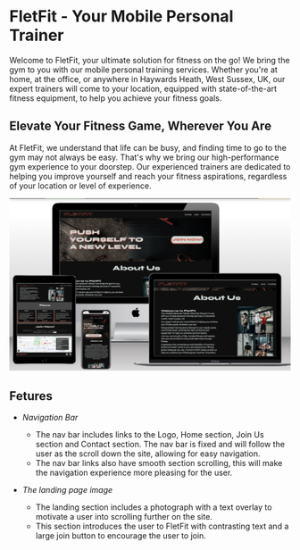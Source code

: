 # FletFit - Your Mobile Personal Trainer

Welcome to FletFit, your ultimate solution for fitness on the go! We bring the gym to you with our mobile personal training services. Whether you're at home, at the office, or anywhere in Haywards Heath, West Sussex, UK, our expert trainers will come to your location, equipped with state-of-the-art fitness equipment, to help you achieve your fitness goals.

## Elevate Your Fitness Game, Wherever You Are

At FletFit, we understand that life can be busy, and finding time to go to the gym may not always be easy. That's why we bring our high-performance gym experience to your doorstep. Our experienced trainers are dedicated to helping you improve yourself and reach your fitness aspirations, regardless of your location or level of experience.

![Responsive Mockup](/assets/images/responsive-mockup.png)
## Fetures

- _Navigation Bar_

  - The nav bar includes links to the Logo, Home section, Join Us section and Contact section. The nav bar is fixed and will follow the user as the scroll down the site, allowing for easy navigation.
  - The nav bar links also have smooth section scrolling, this will make the navigation experience more pleasing for the user.

- _The landing page image_

  - The landing section includes a photograph with a text overlay to motivate a user into scrolling further on the site.
  - This section introduces the user to FletFit with contrasting text and a large join button to encourage the user to join.